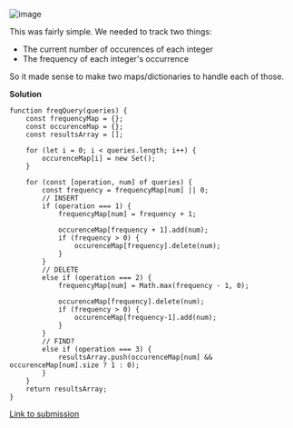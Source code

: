 ![image](https://github.com/joshualan/hacker-rank-solutions/assets/4478742/18184d3b-2075-4d95-bdd1-b327a8e46c4f)

This was fairly simple. We needed to track two things:

* The current number of occurences of each integer
* The frequency of each integer's occurrence

So it made sense to make two maps/dictionaries to handle each of those. 

**Solution**

```
function freqQuery(queries) {
    const frequencyMap = {};
    const occurenceMap = {};
    const resultsArray = [];
    
    for (let i = 0; i < queries.length; i++) {
        occurenceMap[i] = new Set();
    }
    
    for (const [operation, num] of queries) {
        const frequency = frequencyMap[num] || 0;
        // INSERT
        if (operation === 1) {
            frequencyMap[num] = frequency + 1;
            
            occurenceMap[frequency + 1].add(num);
            if (frequency > 0) {
                occurenceMap[frequency].delete(num);
            }
        }
        // DELETE
        else if (operation === 2) {
            frequencyMap[num] = Math.max(frequency - 1, 0);
            
            occurenceMap[frequency].delete(num);
            if (frequency > 0) {
                occurenceMap[frequency-1].add(num);
            } 
        }
        // FIND?
        else if (operation === 3) {
            resultsArray.push(occurenceMap[num] && occurenceMap[num].size ? 1 : 0);
        }
    }
    return resultsArray;
}
```

[Link to submission](https://www.hackerrank.com/challenges/frequency-queries/submissions/code/330907630)
